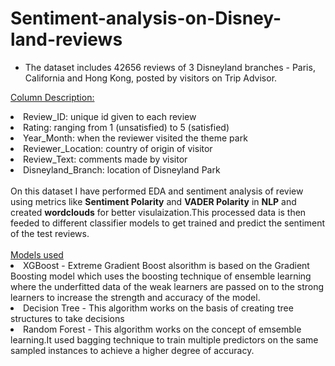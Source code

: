 # Sentiment-analysis-on-Disney-land-reviews

- The dataset includes 42656 reviews of 3 Disneyland branches - Paris, California and Hong Kong, posted by visitors on Trip Advisor.

<ins>Column Description:</ins>

<li>Review_ID: unique id given to each review</li>
<li>Rating: ranging from 1 (unsatisfied) to 5 (satisfied)</li>
<li>Year_Month: when the reviewer visited the theme park</li>
<li>Reviewer_Location: country of origin of visitor</li>
<li>Review_Text: comments made by visitor</li>
<li>Disneyland_Branch: location of Disneyland Park</li>
<br>
On this dataset I have performed EDA and sentiment analysis of review using metrics like <b>Sentiment Polarity</b> and <b>VADER Polarity</b> in <b>NLP</b> and created <b>wordclouds</b> for better visulaization.This processed data is then feeded to different classifier models to get trained and predict the sentiment of the test reviews.
<br>
<br>
<ins>Models used</ins>

<li>XGBoost - Extreme Gradient Boost alsorithm is based on the Gradient Boosting model which uses the boosting technique of ensemble learning where the underfitted data of the weak learners are passed on to the strong learners to increase the strength and accuracy of the model.</li>
<li>Decision Tree - This algorithm works on the basis of creating tree structures to take decisions</li>
<li>Random Forest - This algorithm works on the concept of emsemble learning.It used bagging technique to train multiple predictors on the same sampled instances to achieve a higher degree of accuracy.</li>
